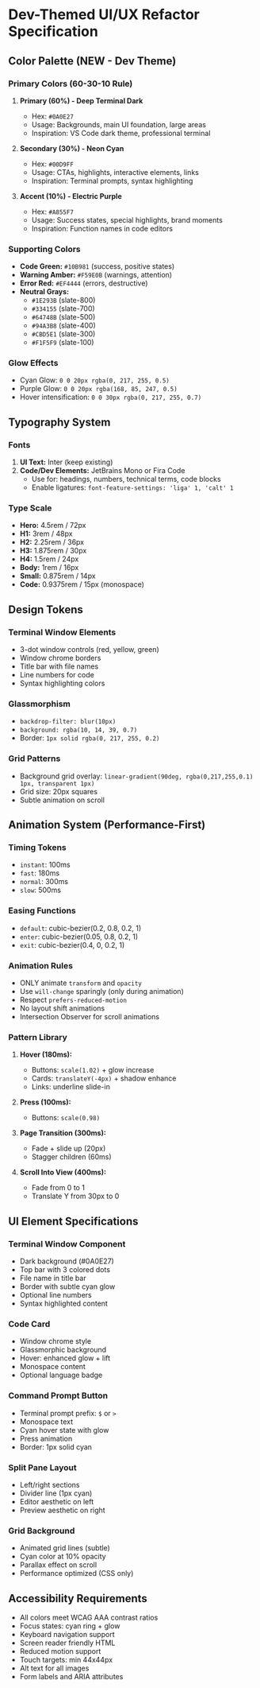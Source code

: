 # Dev-Themed UI/UX Refactor Specification

## Color Palette (NEW - Dev Theme)

### Primary Colors (60-30-10 Rule)
1. **Primary (60%) - Deep Terminal Dark**
   - Hex: `#0A0E27`
   - Usage: Backgrounds, main UI foundation, large areas
   - Inspiration: VS Code dark theme, professional terminal

2. **Secondary (30%) - Neon Cyan**  
   - Hex: `#00D9FF`
   - Usage: CTAs, highlights, interactive elements, links
   - Inspiration: Terminal prompts, syntax highlighting

3. **Accent (10%) - Electric Purple**
   - Hex: `#A855F7`
   - Usage: Success states, special highlights, brand moments
   - Inspiration: Function names in code editors

### Supporting Colors
- **Code Green:** `#10B981` (success, positive states)
- **Warning Amber:** `#F59E0B` (warnings, attention)
- **Error Red:** `#EF4444` (errors, destructive)
- **Neutral Grays:** 
  - `#1E293B` (slate-800)
  - `#334155` (slate-700)
  - `#64748B` (slate-500)
  - `#94A3B8` (slate-400)
  - `#CBD5E1` (slate-300)
  - `#F1F5F9` (slate-100)

### Glow Effects
- Cyan Glow: `0 0 20px rgba(0, 217, 255, 0.5)`
- Purple Glow: `0 0 20px rgba(168, 85, 247, 0.5)`
- Hover intensification: `0 0 30px rgba(0, 217, 255, 0.7)`

## Typography System

### Fonts
1. **UI Text:** Inter (keep existing)
2. **Code/Dev Elements:** JetBrains Mono or Fira Code
   - Use for: headings, numbers, technical terms, code blocks
   - Enable ligatures: `font-feature-settings: 'liga' 1, 'calt' 1`

### Type Scale
- **Hero:** 4.5rem / 72px
- **H1:** 3rem / 48px
- **H2:** 2.25rem / 36px
- **H3:** 1.875rem / 30px
- **H4:** 1.5rem / 24px
- **Body:** 1rem / 16px
- **Small:** 0.875rem / 14px
- **Code:** 0.9375rem / 15px (monospace)

## Design Tokens

### Terminal Window Elements
- 3-dot window controls (red, yellow, green)
- Window chrome borders
- Title bar with file names
- Line numbers for code
- Syntax highlighting colors

### Glassmorphism
- `backdrop-filter: blur(10px)`
- `background: rgba(10, 14, 39, 0.7)`
- Border: `1px solid rgba(0, 217, 255, 0.2)`

### Grid Patterns
- Background grid overlay: `linear-gradient(90deg, rgba(0,217,255,0.1) 1px, transparent 1px)`
- Grid size: 20px squares
- Subtle animation on scroll

## Animation System (Performance-First)

### Timing Tokens
- `instant`: 100ms
- `fast`: 180ms
- `normal`: 300ms
- `slow`: 500ms

### Easing Functions
- `default`: cubic-bezier(0.2, 0.8, 0.2, 1)
- `enter`: cubic-bezier(0.05, 0.8, 0.2, 1)
- `exit`: cubic-bezier(0.4, 0, 0.2, 1)

### Animation Rules
- ONLY animate `transform` and `opacity`
- Use `will-change` sparingly (only during animation)
- Respect `prefers-reduced-motion`
- No layout shift animations
- Intersection Observer for scroll animations

### Pattern Library
1. **Hover (180ms):**
   - Buttons: `scale(1.02)` + glow increase
   - Cards: `translateY(-4px)` + shadow enhance
   - Links: underline slide-in

2. **Press (100ms):**
   - Buttons: `scale(0.98)`

3. **Page Transition (300ms):**
   - Fade + slide up (20px)
   - Stagger children (60ms)

4. **Scroll Into View (400ms):**
   - Fade from 0 to 1
   - Translate Y from 30px to 0

## UI Element Specifications

### Terminal Window Component
- Dark background (#0A0E27)
- Top bar with 3 colored dots
- File name in title bar
- Border with subtle cyan glow
- Optional line numbers
- Syntax highlighted content

### Code Card
- Window chrome style
- Glassmorphic background
- Hover: enhanced glow + lift
- Monospace content
- Optional language badge

### Command Prompt Button
- Terminal prompt prefix: `$` or `>`
- Monospace text
- Cyan hover state with glow
- Press animation
- Border: 1px solid cyan

### Split Pane Layout
- Left/right sections
- Divider line (1px cyan)
- Editor aesthetic on left
- Preview aesthetic on right

### Grid Background
- Animated grid lines (subtle)
- Cyan color at 10% opacity
- Parallax effect on scroll
- Performance optimized (CSS only)

## Accessibility Requirements
- All colors meet WCAG AAA contrast ratios
- Focus states: cyan ring + glow
- Keyboard navigation support
- Screen reader friendly HTML
- Reduced motion support
- Touch targets: min 44x44px
- Alt text for all images
- Form labels and ARIA attributes
